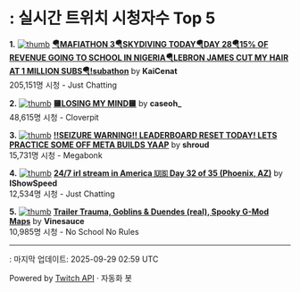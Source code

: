 # : 실시간 트위치 시청자수 Top 5

**1.** [![thumb](https://static-cdn.jtvnw.net/previews-ttv/live_user_kaicenat-320x180.jpg)](https://twitch.tv/KaiCenat)
**[🪂MAFIATHON 3🪂SKYDIVING TODAY🪂DAY 28🪂15% OF REVENUE GOING TO SCHOOL IN NIGERIA🪂LEBRON JAMES CUT MY HAIR AT 1 MILLION SUBS🪂!subathon](https://twitch.tv/KaiCenat)** by **KaiCenat**<br>205,151명 시청  - Just Chatting

**2.** [![thumb](https://static-cdn.jtvnw.net/previews-ttv/live_user_caseoh_-320x180.jpg)](https://twitch.tv/caseoh_)
**[🟨LOSING MY MIND🟨](https://twitch.tv/caseoh_)** by **caseoh_**<br>48,615명 시청  - Cloverpit

**3.** [![thumb](https://static-cdn.jtvnw.net/previews-ttv/live_user_shroud-320x180.jpg)](https://twitch.tv/shroud)
**[!!SEIZURE WARNING!! LEADERBOARD RESET TODAY! LETS PRACTICE SOME OFF META BUILDS YAAP](https://twitch.tv/shroud)** by **shroud**<br>15,731명 시청  - Megabonk

**4.** [![thumb](https://static-cdn.jtvnw.net/previews-ttv/live_user_ishowspeed-320x180.jpg)](https://twitch.tv/IShowSpeed)
**[24/7 irl stream in America 🇺🇸 Day 32 of 35 (Phoenix, AZ)](https://twitch.tv/IShowSpeed)** by **IShowSpeed**<br>12,534명 시청  - Just Chatting

**5.** [![thumb](https://static-cdn.jtvnw.net/previews-ttv/live_user_vinesauce-320x180.jpg)](https://twitch.tv/Vinesauce)
**[Trailer Trauma, Goblins & Duendes (real), Spooky G-Mod Maps](https://twitch.tv/Vinesauce)** by **Vinesauce**<br>10,985명 시청  - No School No Rules


---
: 마지막 업데이트: 2025-09-29 02:59 UTC

Powered by [Twitch API](https://dev.twitch.tv/docs/api/reference) · 자동화 봇